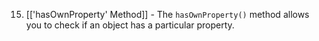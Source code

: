 15. [['hasOwnProperty' Method]] - The `hasOwnProperty()` method allows you to check if an object has a particular property.